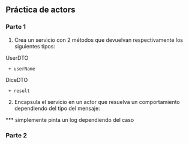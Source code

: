 ## Práctica de actors

### Parte 1

1. Crea un servicio con 2 métodos que devuelvan respectivamente los siguientes tipos:

UserDTO
```
 + userName
```
   
    
DiceDTO
```
 + result
```


2. Encapsula el servicio en un actor que resuelva un comportamiento dependiendo del tipo del mensaje:

*** simplemente pinta un log dependiendo del caso

### Parte 2



   